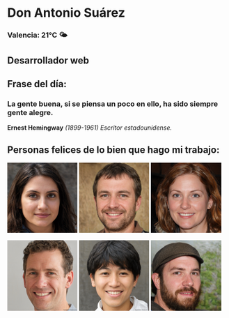 # Don Antonio Suárez
### Valencia:  21°C 🌤️
## Desarrollador web
## Frase del día:
<!-- START QUOTE -->
### La gente buena, si se piensa un poco en ello, ha sido siempre gente alegre.
**Ernest Hemingway** *(1899-1961) Escritor estadounidense.*
<!-- END QUOTE -->






## Personas felices de lo bien que hago mi trabajo:

<p float="left">
  <img src="src/image_0.png" width="32%" />
  <img src="src/image_1.png" width="32%" /> 
  <img src="src/image_2.png" width="32%" />
</p>
<p float="left">
  <img src="src/image_3.png" width="32%" />
  <img src="src/image_4.png" width="32%" /> 
  <img src="src/image_5.png" width="32%" />
</p>